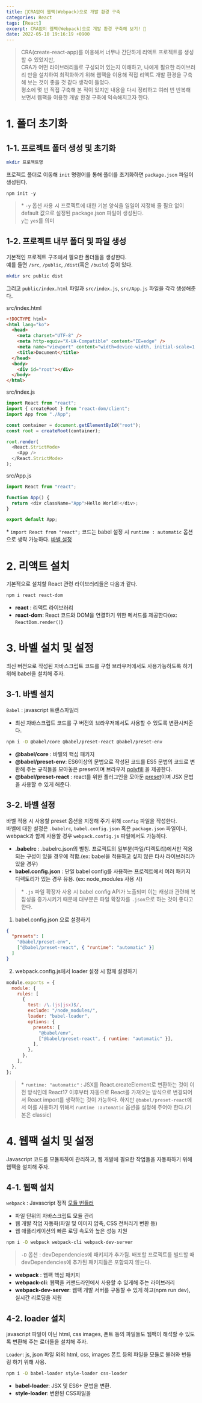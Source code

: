 ```yaml
---
title: 🔨CRA없이 웹팩(Webpack)으로 개발 환경 구축
categories: React
tags: [React]
excerpt: CRA없이 웹팩(Webpack)으로 개발 환경 구축해 보기! 💪
date: 2022-05-10 19:16:19 +0900
---
```


> CRA(create-react-app)를 이용해서 너무나 간단하게 리액트 프로젝트를 생성할 수 있었지만,  
> CRA가 어떤 라이브러리들로 구성되어 있는지 이해하고, 나에게 필요한 라이브러리 만을 설치하여 최적화하기 위해 웹팩을 이용해 직접 리액트 개발 환경을 구축해 보는 것이 좋을 것 같다 생각이 들었다.  
> 평소에 몇 번 직접 구축해 본 적이 있지만 내용을 다시 정리하고 여러 번 반복해 보면서 웹팩을 이용한 개발 환경 구축에 익숙해지고자 한다.

# 1. 폴더 초기화

## 1-1. 프로젝트 폴더 생성 및 초기화

```zsh
mkdir 프로젝트명
```

프로젝트 폴더로 이동해 `init` 명령어를 통해 폴더를 초기화하면 `package.json` 파일이 생성된다.  

```shell
npm init -y
```

> \* `-y` 옵션 사용 시 프로젝트에 대한 기본 양식을 일일이 지정해 줄 필요 없이 default 값으로 설정된 package.json 파일이 생성된다.  
> `y`는 `yes`를 의미

## 1-2. 프로젝트 내부 폴더 및 파일 생성

기본적인 프로젝트 구조에서 필요한 폴더들을 생성한다.  
예를 들면 `/src`, `/public`, `/dist`(혹은 `/build`) 등이 있다.  

```bash
mkdir src public dist
```

그리고 `public/index.html` 파일과 `src/index.js`, `src/App.js` 파일을 각각 생성해준다.  

src/index.html  

```html
<!DOCTYPE html>
<html lang="ko">
  <head>
    <meta charset="UTF-8" />
    <meta http-equiv="X-UA-Compatible" content="IE=edge" />
    <meta name="viewport" content="width=device-width, initial-scale=1.0" />
    <title>Document</title>
  </head>
  <body>
    <div id="root"></div>
  </body>
</html>
```

src/index.js  

```js
import React from "react";
import { createRoot } from "react-dom/client";
import App from "./App";

const container = document.getElementById("root");
const root = createRoot(container);

root.render(
  <React.StrictMode>
    <App />
  </React.StrictMode>
);
```

src/App.js  

```js
import React from "react";

function App() {
  return <div className="App">Hello World!</div>;
}

export default App;
```

\* `import React from "react";` 코드는 babel 설정 시 `runtime : automatic` 옵션으로 생략 가능하다. [바벨 설정](#3-2-바벨-설정)  

# 2. 리액트 설치

기본적으로 설치할 React 관련 라이브러리들은 다음과 같다.  

```bash
npm i react react-dom
```

- **react** : 리액트 라이브러리
- **react-dom**: React 코드와 DOM을 연결하기 위한 메서드를 제공한다(ex: `ReactDom.render()`)

# 3. 바벨 설치 및 설정

최신 버전으로 작성된 자바스크립트 코드를 구형 브라우저에서도 사용가능하도록 하기 위해 babel을 설치해 주자.  

## 3-1. 바벨 설치

`Babel` : javascript 트랜스파일러  

- 최신 자바스크립트 코드를 구 버전의 브라우저에서도 사용할 수 있도록 변환시켜준다.

```bash
npm i -D @babel/core @babel/preset-react @babel/preset-env
```

- **@babel/core** : 바벨의 핵심 패키지
- **@babel/preset-env**: ES6이상의 문법으로 작성된 코드를 ES5 문법의 코드로 변환해 주는 규칙들을 모아놓은 preset이며 브라우저 [polyfill](#polyfill) 을 제공한다.
- **@babel/preset-react** : react를 위한 플러그인을 모아둔 [preset](#preset)이며 JSX 문법을 사용할 수 있게 해준다.

## 3-2. 바벨 설정

바벨 적용 시 사용할 preset 옵션을 지정해 주기 위해 `config` 파일을 작성한다.  
바벨에 대한 설정은 `.babelrc`, `babel.config.json` 혹은 `package.json` 파일이나, webpack과 함께 사용할 경우 `webpack.config.js` 파일에서도 가능하다.  

- **.babelrc** : .babelrc.json의 별칭. 프로젝트의 일부분(파일/디렉토리)에서만 적용되는 구성이 있을 경우에 적합.(ex: babel을 적용하고 싶지 않은 타사 라이브러리가 있을 경우)
- **babel.config.json** : 단일 babel config를 사용하는 프로젝트에서 여러 패키지 디렉토리가 있는 경우 유용. (ex: node_modules 사용 시)

> \* `.js` 파일 확장자 사용 시 babel config API가 노출되며 이는 캐싱과 관련해 복잡성을 증가시키기 때문에 대부분은 파일 확장자를 `.json`으로 하는 것이 좋다고 한다.

1. babel.config.json 으로 설정하기

```json
{
  "presets": [
    "@babel/preset-env",
    ["@babel/preset-react", { "runtime": "automatic" }]
  ]
}
```

2. webpack.config.js에서 loader 설정 시 함께 설정하기

```js
module.exports = {
  module: {
    rules: [
      {
        test: /\.(js|jsx)$/,
        exclude: "/node_modules/",
        loader: "babel-loader",
        options: {
          presets: [
            "@babel/env",
            ["@babel/preset-react", { runtime: "automatic" }],
          ],
        },
      },
    ],
  },
};
```

> \* `runtime: "automatic"`
> : JSX를 React.createElement로 변환하는 것이 이전 방식인데 React17 이후부터 자동으로 React를 가져오는 방식으로 변경되어서 React import를 생략하는 것이 가능하다.
> 하지만 `@babel/preset-react`에서 이를 사용하기 위해서 `runtime :automatic` 옵션을 설정해 주어야 한다.(기본은 classic)

# 4. 웹팩 설치 및 설정

Javascript 코드를 모듈화하여 관리하고, 웹 개발에 필요한 작업들을 자동화하기 위해 웹팩을 설치해 주자.  

## 4-1. 웹팩 설치

`webpack` : Javascript 정적 [모듈 번들러](#모듈-번들러)  

- 파일 단위의 자바스크립트 모듈 관리
- 웹 개발 작업 자동화(파일 및 이미지 압축, CSS 전처리기 변환 등)
- 웹 애플리케이션의 빠른 로딩 속도와 높은 성능 지원

```bash
npm i -D webpack webpack-cli webpack-dev-server
```

> `-D` 옵션 : devDependencies에 패키지가 추가됨. 배포할 프로젝트를 빌드할 때 devDependencies에 추가된 패키지들은 포함되지 않는다.

- **webpack** : 웹팩 핵심 패키지
- **webpack-cli**: 웹팩을 커맨드라인에서 사용할 수 있게해 주는 라이브러리
- **webpack-dev-server**: 웹팩 개발 서버를 구동할 수 있게 하고(npm run dev), 실시간 리로딩을 지원

## 4-2. loader 설치

javascript 파일이 아닌 html, css images, 폰트 등의 파일들도 웹팩이 해석할 수 있도록 변환해 주는 로더들을 설치해 주자.  

`Loader`: js, json 파일 외의 html, css, images 폰트 등의 파일을 모듈로 불러와 번들링 하기 위해 사용.  

```bash
npm i -D babel-loader style-loader css-loader
```

- **babel-loader**: JSX 및 ES6+ 문법을 변환.
- **style-loader**: 변환된 CSS파일을 <style> 태그로 삽입
- **css-loader**: .css 파일을 읽기위한 로더

## 4-3. 플러그인 설치

웹팩의 기본적인 동작에 추가적인 기능들을 제공하기 위해 플러그인을 설치해 주자.  

`Plugin`: 웹팩 번들링 후 변환된 파일에 추가적인 기능을 더하기 위해 사용한다.  

```
npm i -D html-webpack-plugin clean-webpack-plugin
```

- **html-webpack-plugin**: 번들링된 css파일과 js파일을 html파일에 link, script 태그로 추가해 주어야 할 때 이를 자동화하여 html 파일을 생성해준다.
- **clean-webpack-plugion**: 빌드된 결과물을 자동 정리하는 플러그인으로 이전 빌드 결과물을 제거한다.

## 4-4. 웹팩 설정

`webpack.config.js` 파일을 생성해 다음과 같이 작성한다.  

### mode & entry & output 설정

```js
const path = require("path");

module.exports = {
  mode: "development",
  entry: "./src/index.js",
  output: {
    path: path.resolve(__dirname, "./dist"),
    filename: "[name].js",
    publicPath: "/",
  },
};
```

### modules - loader 설정

```js
...
module: {
    rules: [
      {
        test: /\.(js|jsx)$/,
        exclude: "/node_modules/",
        use: "babel-loader",
      },
    ],
  },
```

### 플러그인 설정

```js
const HtmlWebpackPlugin = require("html-webpack-plugin");
const { CleanWebpackPlugin } = require("clean-webpack-plugin");

module.exports = {
...
  plugins: [
    new CleanWebpackPlugin(),
    new HtmlWebpackPlugin({ template: "./public/index.html" }),
  ],
  ...
}
```

# 5. 실행 스크립트 작성

`npm start` 명령을 통해서 웹팩 서버를 구동시키기 위해서 스크립트를 작성해 주자.  

`package.json`  

```json
  "scripts": {
    "start": "webpack serve --mode development",
    "build": "webpack --mode production"
  }
```

`webpack serve` = `webpack-dev-server`와 동일하다.  

- **production(배포) 모드** : 로드 시간을 줄이기 위해 번들 최소화, 가벼운 소스맵 및 애셋 최적화에 초점을 맞춤
- **development(개발) 모드** : 개발 생산성을 높이기 위한 모드. 버그발생 위험이 있는 코드를 미리 경고해 주는 검증 코드도 포함되어 있다.

# 6. 개발 시에 자주 사용하는 설정들

위의 내용까지가 기본적으로 React 프로젝트를 위해 필요한 설정 단계이고, 이 외에 개발 시 자주 사용하는 설정들이 있다.  

## 6-1. resolve 옵션

```js
resolve: {
  extensions: ['.js', '.jsx'],
  alias: {
    Utilities: path.resolve(__dirname, 'src/utilities/'), //import Utility from 'Utilities/utility'; 사용 가능
  },
}
```

#### extensions

> 웹팩이 모듈을 처리하는 방식을 설정하며 앞에서부터 차례대로 파일을 해석한다. 이 설정을 통해 import시 확장자를 생략할 수 있다.(설정해 주지 않고 `.jsx` 파일을 확장자 없이 import시 오류 발생)

#### alias

> 특정 경로에 별칭을 지정하여 사용할 수 있다.

## 6-2. devtool 옵션

#### 소스맵 설정

**Source Map** : 배포용으로 빌드한 파일과 원본 파일을 연결시켜주는 기능으로, 에러가 발생한 배포용 파일의 특정 부분이 원본에서 어느 부분인지 확인이 가능하다.  

```js
module.exports = {
  devtool: "cheap-module-eval-source-map",
};
```

## 6-3. devServer 옵션

```js
module.exports = {
  ...
  devServer: {
    hot: true,
    open: true,
    historyApiFallback: true,
  }
}
```

#### 서버 실행 시 자동으로 브라우저 열기 - open : true

`devServer` option에 작성하는 내용들은 `package.json` `scripts`에 옵션으로 추가하여 사용할 수도 있다.`"start": "webpack serve --open"`  

#### 주소창에 url 직접 입력시/새로고침 시 404 에러 문제 - historyApiFallback : true

**historyApiFallback**  

> History API 또는 react-router 사용 시 설정해 놓은 url 이외의 경로로 접속했을 때에도 index.html을 제공할지 결정하는 옵션

#### 웹팩으로 빌드한 결과물 실시간으로 반영 - hot : true

**HMR(Hot Module Replacement)**  

> 새로고침 없이 웹팩으로 빌드한 결과물이 실시간으로 반영될 수 있게 도와주는 설정

#### 프록시 설정 - CORS 에러 해결

```js
module.exports = {
  ...
  devServer: {
    proxy: {
       '/api': {
        target: 'domain.com',
        changeOrigin: true
      }
    }
  }
};
```

위와 같이 설정하면 API 요청시 `domain.com` 주소에서는 같은 도메인에서 온 요청으로 인식하여 CORS 에러가 나지 않음.  

## 6-4. 플러그인

#### 환경 변수와 같은 전역 변수 사용 - DefinePlugin

```js
const webpack = require("webpack");

module.exports = {
  //...
  plugins: [
    new webpack.DefinePlugin({
      "process.env.NODE_ENV": '"production"',
    }),
    /* EnviromentPlugin을 사용해도 됨.
    new webpack.EnvironmentPlugin({
      NODE_ENV: 'development' 
    })
    */
  ],
};
```

#### CSS 파일 분리 - MiniCssExtractPlugin

CSS 파일을 별도로 분리하하여 번들링하는 플러그인으로 큰 사이즈의 애플리케이션의 경우 사용하면 좋고 배포 시에 사용한다.  
style-loader는 css파일을 읽어 `<style>`로 만들어 `<head>` 태그에 삽입하는 js 코드를 생성하는데, 이러한 css파일이 많을 경우 js 파일도 크기가 늘어날 수밖에 없기 때문에 css 파일을 별도로 분리하여 번들링하는 것이 좋다.  

- style-loader와 함께 사용 불가

## 6-5. module 옵션

```js
module: {
  rules: [
    {
      test: /\.(png|svg|jpg|jpeg|gif)$/i,
      type: "asset/resource",
    },
    {
      test: /\.(woff|woff2|eot|ttf|otf)$/i,
      type: "asset/resource",
    },
  ];
}
```

`type: "asset/resoure"` : asset을 별도의 파일로 내보내는 모듈  

용량이 비교적 작은 svg 파일은 inline으로 번들에 포함시키는 것이 좋다. - `type : "asset/inline"`  

#### svg 사용위해서는 svgr 설치

```bash
npm i -D @svgr/webpack
```

```js
 {
    test: /\.svg$/,
    use: ['@svgr/webpack'],
  },
```

## 6-6. 그 외 플러그인

- 자바스크립트 번들 사이즈를 줄이는 uglity(코드 난독화) 플러그인 : terser-webpack-plugin
- 이미지 파일 최적화 플러그인 : image-minimizer-webpack-plugin
- 미디어 쿼리 플러그인 : media-query-plugin
  > 모바일/PC에서 각각 필요한 미디어 쿼리 코드만 추출해 비동기로 로드
- CSS 최적화 플러그인 : css-minimazier-webpack-plugin

# 7. 컨벤션 통일하기 - ESLint, Prettier 설정

코드 작성 스타일을 통일하고 오류를 방지하기 위해서 `eslint`와 `prettier` 설정까지도 기본 프로젝트 환경 구축에 포함되는 편이다.  
이에 대한 내용은 따로 정리해서 올릴 예정이다.  

# 용어 정리

- #### preset
  > plugin들을 모아놓은 bundle
- #### polyfill
  > 브라우저에서 지원하지 않는 기능을 지원 가능하도록 작성한 코드를 말하며, transfile만으로 해결할 수 없는 기능을 구현한 코드이다.
- #### 모듈 번들러
  > 웹 애플리케이션을 구성하는 자원(HTML,CSS,Javascript,Images 등) 각각을 모두 모듈로 보고 이를 조합하여 병합된 하나의 결과물을 만드는 도구

> 📖 참고  
> [React Docs](https://ko.reactjs.org/docs/getting-started.html)  
> [ReactDOM Docs](https://ko.reactjs.org/docs/react-dom.html)  
> [Babel Docs](https://babeljs.io/docs/en/)  
> [stack overflow - When to use babel.config.js and .babelrc](https://stackoverflow.com/questions/60288375/when-to-use-babel-config-js-and-babelrc)  
> [웹팩 핸드북](https://joshua1988.github.io/webpack-guide/webpack/what-is-webpack.html#%EB%AA%A8%EB%93%88%EC%9D%B4%EB%9E%80)

